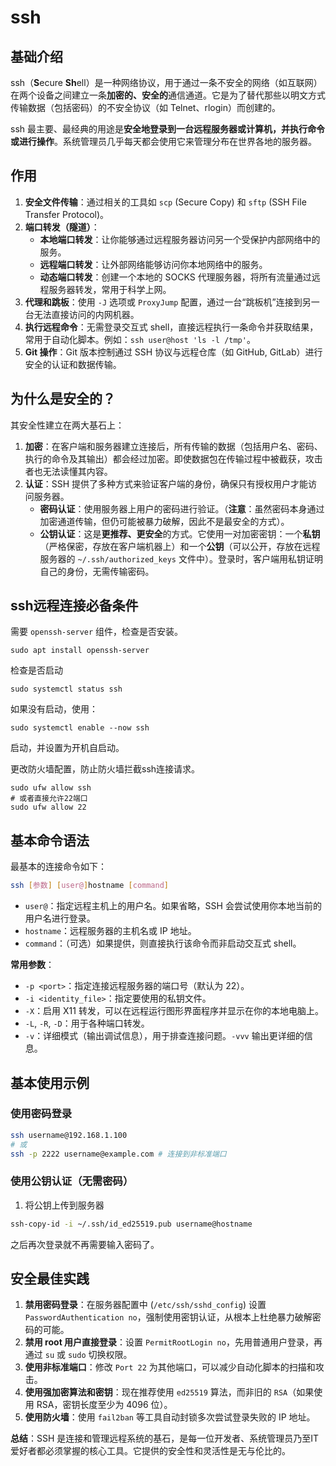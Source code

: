 # ssh

## 基础介绍

ssh（**S**ecure **Sh**ell）是一种网络协议，用于通过一条不安全的网络（如互联网）在两个设备之间建立一条**加密的、安全的**通信通道。它是为了替代那些以明文方式传输数据（包括密码）的不安全协议（如 Telnet、rlogin）而创建的。

ssh 最主要、最经典的用途是**安全地登录到一台远程服务器或计算机，并执行命令或进行操作**。系统管理员几乎每天都会使用它来管理分布在世界各地的服务器。





## 作用

1.  **安全文件传输**：通过相关的工具如 `scp` (Secure Copy) 和 `sftp` (SSH File Transfer Protocol)。
2.  **端口转发（隧道）**：
    *   **本地端口转发**：让你能够通过远程服务器访问另一个受保护内部网络中的服务。
    *   **远程端口转发**：让外部网络能够访问你本地网络中的服务。
    *   **动态端口转发**：创建一个本地的 SOCKS 代理服务器，将所有流量通过远程服务器转发，常用于科学上网。
3.  **代理和跳板**：使用 `-J` 选项或 `ProxyJump` 配置，通过一台“跳板机”连接到另一台无法直接访问的内网机器。
4.  **执行远程命令**：无需登录交互式 shell，直接远程执行一条命令并获取结果，常用于自动化脚本。例如：`ssh user@host 'ls -l /tmp'`。
5.  **Git 操作**：Git 版本控制通过 SSH 协议与远程仓库（如 GitHub, GitLab）进行安全的认证和数据传输。





## 为什么是安全的？

其安全性建立在两大基石上：

1.  **加密**：在客户端和服务器建立连接后，所有传输的数据（包括用户名、密码、执行的命令及其输出）都会经过加密。即使数据包在传输过程中被截获，攻击者也无法读懂其内容。
2.  **认证**：SSH 提供了多种方式来验证客户端的身份，确保只有授权用户才能访问服务器。
    *   **密码认证**：使用服务器上用户的密码进行验证。（**注意**：虽然密码本身通过加密通道传输，但仍可能被暴力破解，因此不是最安全的方式）。
    *   **公钥认证**：这是**更推荐、更安全**的方式。它使用一对加密密钥：一个**私钥**（严格保密，存放在客户端机器上）和一个**公钥**（可以公开，存放在远程服务器的 `~/.ssh/authorized_keys` 文件中）。登录时，客户端用私钥证明自己的身份，无需传输密码。



## ssh远程连接必备条件

需要 `openssh-server` 组件，检查是否安装。

```shell
sudo apt install openssh-server
```

检查是否启动

```shell
sudo systemctl status ssh
```

如果没有启动，使用：

```shell
sudo systemctl enable --now ssh
```

启动，并设置为开机自启动。

更改防火墙配置，防止防火墙拦截ssh连接请求。

```shell
sudo ufw allow ssh
# 或者直接允许22端口
sudo ufw allow 22
```



## 基本命令语法

最基本的连接命令如下：

```bash
ssh [参数] [user@]hostname [command]
```

*   `user@`：指定远程主机上的用户名。如果省略，SSH 会尝试使用你本地当前的用户名进行登录。
*   `hostname`：远程服务器的主机名或 IP 地址。
*   `command`：（可选）如果提供，则直接执行该命令而非启动交互式 shell。

**常用参数**：

*   `-p <port>`：指定连接远程服务器的端口号（默认为 22）。
*   `-i <identity_file>`：指定要使用的私钥文件。
*   `-X`：启用 X11 转发，可以在远程运行图形界面程序并显示在你的本地电脑上。
*   `-L`, `-R`, `-D`：用于各种端口转发。
*   `-v`：详细模式（输出调试信息），用于排查连接问题。`-vvv` 输出更详细的信息。





## 基本使用示例

### 使用密码登录

```bash
ssh username@192.168.1.100
# 或
ssh -p 2222 username@example.com # 连接到非标准端口
```



### 使用公钥认证（无需密码）

1. 将公钥上传到服务器

```bash
ssh-copy-id -i ~/.ssh/id_ed25519.pub username@hostname
```
之后再次登录就不再需要输入密码了。



## 安全最佳实践

1.  **禁用密码登录**：在服务器配置中 (`/etc/ssh/sshd_config`) 设置 `PasswordAuthentication no`，强制使用密钥认证，从根本上杜绝暴力破解密码的可能。
2.  **禁用 root 用户直接登录**：设置 `PermitRootLogin no`，先用普通用户登录，再通过 `su` 或 `sudo` 切换权限。
3.  **使用非标准端口**：修改 `Port 22` 为其他端口，可以减少自动化脚本的扫描和攻击。
4.  **使用强加密算法和密钥**：现在推荐使用 `ed25519` 算法，而非旧的 `RSA`（如果使用 RSA，密钥长度至少为 4096 位）。
5.  **使用防火墙**：使用 `fail2ban` 等工具自动封锁多次尝试登录失败的 IP 地址。

**总结**：SSH 是连接和管理远程系统的基石，是每一位开发者、系统管理员乃至IT爱好者都必须掌握的核心工具。它提供的安全性和灵活性是无与伦比的。



